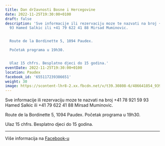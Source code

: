 ```yaml
---
title: Dan državnosti Bosne i Hercegovine
date: 2022-11-25T19:30:00+0100
draft: false
description: 'Sve informacije ili rezervaciju moze te nazvati na broj +41 78 921 59
  93 Hamed Salkic ili +41 79 622 41 88 Mirsad Muminovic.


  Route de la Bordinette 5, 1094 Paudex.

  Početak programa u 19h30.


  Ulaz 15 chfrs. Besplatno djeci do 15 godina.'
eventDate: 2022-11-25T19:30:00+0100
location: Paudex
facebook_id: '655117239386651'
weight: 30
image: https://scontent-lhr8-2.xx.fbcdn.net/v/t39.30808-6/486641854_9399207156841686_1516080123773765506_n.jpg?_nc_cat=103&ccb=1-7&_nc_sid=9e60e4&_nc_ohc=RpkSeIPB2LEQ7kNvwHLpW_L&_nc_oc=AdmV0e_T1c_QeluBbvDklECM4hjss0-004xiawg-0EQAVtYd6WKlq4oJZrGlYSY-6pE&_nc_zt=23&_nc_ht=scontent-lhr8-2.xx&edm=ABTKTjYEAAAA&_nc_gid=oAMM-7V05elFDfprMeHp2w&oh=00_AfPT9UiU7FWfIEXteX8JlQR40BeNzFZYw6yVgjFFJeDhEA&oe=684AE2BD
---
```


Sve informacije ili rezervaciju moze te nazvati na broj +41 78 921 59 93 Hamed Salkic ili +41 79 622 41 88 Mirsad Muminovic.

Route de la Bordinette 5, 1094 Paudex.
Početak programa u 19h30.

Ulaz 15 chfrs. Besplatno djeci do 15 godina.

---

Više informacija na [Facebook-u](https://facebook.com/events/655117239386651)